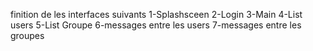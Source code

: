 finition de les interfaces suivants
1-Splashsceen
2-Login
3-Main
4-List users
5-List Groupe
6-messages entre les users 
7-messages entre les groupes

